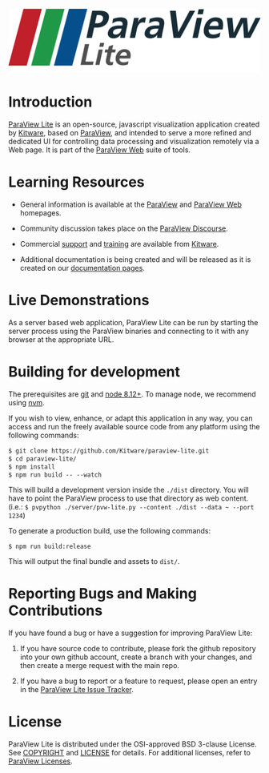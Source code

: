 ![ParaView Lite](documentation/content/paraview_lite.png)

Introduction
============
[ParaView Lite][] is an open-source, javascript visualization application created by [Kitware][], based on [ParaView][], and intended to serve a more refined and dedicated UI for controlling data processing and visualization remotely via a Web page. It is part of the [ParaView Web][] suite of tools.

[ParaView Lite]: https://kitware.github.io/paraview-lite/
[ParaView Web]: http://www.paraview.org/web
[ParaView]: http://www.paraview.org
[VTK]: http://www.vtk.org
[Kitware]: http://www.kitware.com

Learning Resources
==================

* General information is available at the [ParaView][] and [ParaView Web][] homepages.

* Community discussion takes place on the [ParaView Discourse][].

* Commercial [support][Kitware Support] and [training][Kitware Training] are available from [Kitware][].

* Additional documentation is being created and will be released as it is created on our [documentation pages][ParaView Lite GitHub.io].

[ParaView Discourse]: https://discourse.paraview.org/
[Kitware Support]: http://www.kitware.com/products/support.html
[Kitware Training]: http://www.kitware.com/products/protraining.php
[ParaView Lite GitHub.io]: https://kitware.github.io/paraview-lite/


Live Demonstrations
===================

As a server based web application, ParaView Lite can be run by starting the server process using the ParaView binaries and connecting to it with any browser at the appropriate URL.

Building for development
========================

The prerequisites are [git][] and [node 8.12+][]. To manage node, we recommend using [nvm][].

If you wish to view, enhance, or adapt this application in any way, you can access and run the freely available source code from any platform using the following commands:


```
$ git clone https://github.com/Kitware/paraview-lite.git
$ cd paraview-lite/
$ npm install
$ npm run build -- --watch
```

This will build a development version inside the `./dist` directory. You will have to point the ParaView process to use that directory as web content. (i.e.: `$ pvpython ./server/pvw-lite.py --content ./dist --data ~ --port 1234`)

To generate a production build, use the following commands:

```
$ npm run build:release
```

This will output the final bundle and assets to `dist/`.

[git]: https://git-scm.com
[node 8.12+]: https://nodejs.org/en
[nvm]: https://github.com/creationix/nvm


Reporting Bugs and Making Contributions
=======================================

If you have found a bug or have a suggestion for improving ParaView Lite:

1. If you have source code to contribute, please fork the github repository into your own github account, create a branch with your changes, and then create a merge request with the main repo.

2. If you have a bug to report or a feature to request, please open an entry in the [ParaView Lite Issue Tracker][].

[ParaView Lite Issue Tracker]: https://github.com/kitware/paraview-lite/issues


License
=======

ParaView Lite is distributed under the OSI-approved BSD 3-clause License.  See [COPYRIGHT][] and [LICENSE][] for details. For additional licenses, refer to [ParaView Licenses][].

[COPYRIGHT]: COPYRIGHT
[LICENSE]: LICENSE
[ParaView Licenses]: http://www.paraview.org/paraview-license/
